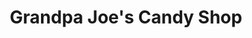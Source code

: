 ---
title: "Grandpa Joe's Candy Shop"
url: /pittsburgh/grandpa-joes-candy-shop-penn-avenue/
shop: confectionery
---